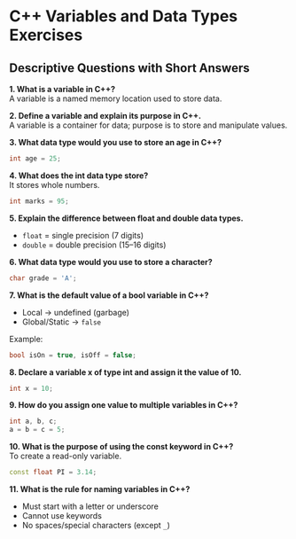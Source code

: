 # C++ Variables and Data Types Exercises

## Descriptive Questions with Short Answers

**1. What is a variable in C++?**  
A variable is a named memory location used to store data.  

**2. Define a variable and explain its purpose in C++.**  
A variable is a container for data; purpose is to store and manipulate values.  

**3. What data type would you use to store an age in C++?**  
```cpp
int age = 25;
```  

**4. What does the int data type store?**  
It stores whole numbers.  
```cpp
int marks = 95;
```  

**5. Explain the difference between float and double data types.**  
- `float` = single precision (7 digits)  
- `double` = double precision (15–16 digits)  

**6. What data type would you use to store a character?**  
```cpp
char grade = 'A';
```  

**7. What is the default value of a bool variable in C++?**  
- Local → undefined (garbage)  
- Global/Static → `false`  

Example:  
```cpp
bool isOn = true, isOff = false;
```  

**8. Declare a variable x of type int and assign it the value of 10.**  
```cpp
int x = 10;
```  

**9. How do you assign one value to multiple variables in C++?**  
```cpp
int a, b, c;
a = b = c = 5;
```  

**10. What is the purpose of using the const keyword in C++?**  
To create a read-only variable.  
```cpp
const float PI = 3.14;
```  

**11. What is the rule for naming variables in C++?**  
- Must start with a letter or underscore  
- Cannot use keywords  
- No spaces/special characters (except `_`)  

